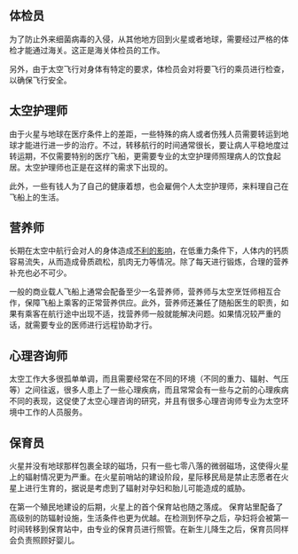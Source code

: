 ## 体检员

为了防止外来细菌病毒的入侵，从其他地方回到火星或者地球，需要经过严格的体检才能通过海关。这正是海关体检员的工作。

另外，由于太空飞行对身体有特定的要求，体检员会对将要飞行的乘员进行检查，以确保飞行安全。

## 太空护理师

由于火星与地球在医疗条件上的差距，一些特殊的病人或者伤残人员需要转运到地球才能进行进一步的治疗。不过，转移航行的时间通常很长，要让病人平稳地度过转运期，不仅需要特别的医疗飞船，更需要专业的太空护理师照理病人的饮食起居。太空护理师也正是在这样的需求下出现的。

此外，一些有钱人为了自己的健康着想，也会雇佣个人太空护理师，来料理自己在飞船上的生活。

## 营养师

长期在太空中航行会对人的身体造成[不利的影响](http://zh.wikipedia.org/zh-cn/%E5%A4%AA%E7%A9%BA%E8%88%AA%E8%A1%8C%E5%B0%8D%E4%BA%BA%E9%AB%94%E7%9A%84%E5%BD%B1%E9%9F%BF)，在低重力条件下，人体内的钙质容易流失，从而造成骨质疏松，肌肉无力等情况。除了每天进行锻炼，合理的营养补充也必不可少。

一般的商业载人飞船上通常会配备至少一名营养师，营养师与太空烹饪师相互合作，保障飞船上乘客的正常营养供应。此外，营养师还兼任了随船医生的职责，如果有乘客在航行途中出现不适，找营养师一般就能解决问题。如果情况较严重的话，就需要专业的医师进行远程协助才行。

## 心理咨询师

太空工作大多很孤单单调，而且需要经常在不同的环境（不同的重力、辐射、气压等）之间往返，很多人患上了一些心理疾病，而且常常会有一些与之前的心理疾病不同的表现，这促使了太空心理咨询的研究，并且有很多心理咨询师专业为太空环境中工作的人员服务。

## 保育员

火星并没有地球那样包裹全球的磁场，只有一些七零八落的微弱磁场，这使得火星上的辐射情况更为严重。在火星前哨站的建设阶段，星际移民局是禁止志愿者在火星上进行生育的，据说是考虑到了辐射对孕妇和胎儿可能造成的威胁。

在第一个殖民地建设的后期，火星上的首个保育站也随之落成。
保育站里配备了高级别的防辐射设施，生活条件也更为优越。在检测到怀孕之后，孕妇将会被第一时间转移到保育站中，由专业的保育员进行照管。在新生儿降生之后，保育员同样会负责照顾好婴儿。
